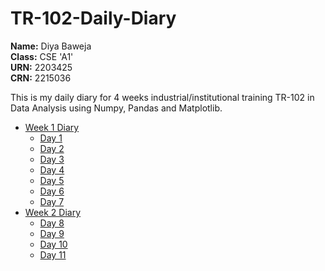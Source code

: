 # TR-102-Daily-Diary

**Name:** Diya Baweja<br>
**Class:** CSE 'A1'<br>
**URN:** 2203425<br>
**CRN:** 2215036

This is my daily diary for 4 weeks industrial/institutional training TR-102 in Data Analysis using Numpy, Pandas and Matplotlib.

- [Week 1 Diary](week1.md)
     - [Day 1](https://diya050.github.io/TR-102-Daily-Diary/week1.html#day-1)
     - [Day 2](https://diya050.github.io/TR-102-Daily-Diary/week1.html#day-2)
     - [Day 3](https://diya050.github.io/TR-102-Daily-Diary/week1.html#day-3)
     - [Day 4](https://diya050.github.io/TR-102-Daily-Diary/week1.html#day-4)
     - [Day 5](https://diya050.github.io/TR-102-Daily-Diary/week1.html#day-5)
     - [Day 6](https://diya050.github.io/TR-102-Daily-Diary/week1.html#day-6)
     - [Day 7](https://diya050.github.io/TR-102-Daily-Diary/week1.html#day-7)
- [Week 2 Diary](week2.md)
     - [Day 8](https://diya050.github.io/TR-102-Daily-Diary/week2.html#day-8)
     - [Day 9](https://diya050.github.io/TR-102-Daily-Diary/week2.html#day-9)
     - [Day 10](https://diya050.github.io/TR-102-Daily-Diary/week2.html#day-10)
     - [Day 11](https://diya050.github.io/TR-102-Daily-Diary/week2.html#day-11)
